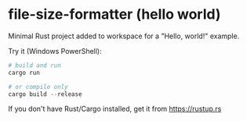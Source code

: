 # file-size-formatter (hello world)

Minimal Rust project added to workspace for a "Hello, world!" example.

Try it (Windows PowerShell):

```powershell
# build and run
cargo run

# or compile only
cargo build --release
``` 

If you don't have Rust/Cargo installed, get it from https://rustup.rs
